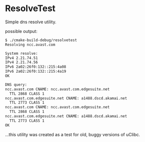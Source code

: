 # ResolveTest

Simple dns resolve utility.

possible output:
```bash
$ ./cmake-build-debug/resolvetest 
Resolving ncc.avast.com

System resolve:
IPv4 2.21.74.51
IPv4 2.21.74.56
IPv6 2a02:26f0:132::215:4a08
IPv6 2a02:26f0:132::215:4a19
OK

DNS query:
ncc.avast.com CNAME: ncc.avast.com.edgesuite.net
  TTL 2868 CLASS 1 
ncc.avast.com.edgesuite.net CNAME: a1488.dscd.akamai.net
  TTL 2773 CLASS 1 
ncc.avast.com CNAME: ncc.avast.com.edgesuite.net
  TTL 2868 CLASS 1 
ncc.avast.com.edgesuite.net CNAME: a1488.dscd.akamai.net
  TTL 2773 CLASS 1 
OK
```

...this utility was created as a test for old, buggy versions of uClibc.
